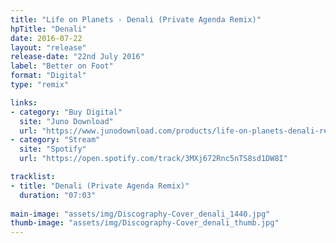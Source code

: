 ```yaml
---
title: "Life on Planets - Denali (Private Agenda Remix)"
hpTitle: "Denali"
date: 2016-07-22
layout: "release"
release-date: "22nd July 2016"
label: "Better on Foot"
format: "Digital"
type: "remix"

links:
- category: "Buy Digital"
  site: "Juno Download"
  url: "https://www.junodownload.com/products/life-on-planets-denali-remixes/3137369-02/"
- category: "Stream"
  site: "Spotify"
  url: "https://open.spotify.com/track/3MXj672Rnc5nTS8sd1DW8I"

tracklist:
- title: "Denali (Private Agenda Remix)"
  duration: "07:03"
  
main-image: "assets/img/Discography-Cover_denali_1440.jpg"
thumb-image: "assets/img/Discography-Cover_denali_thumb.jpg"
---
```

